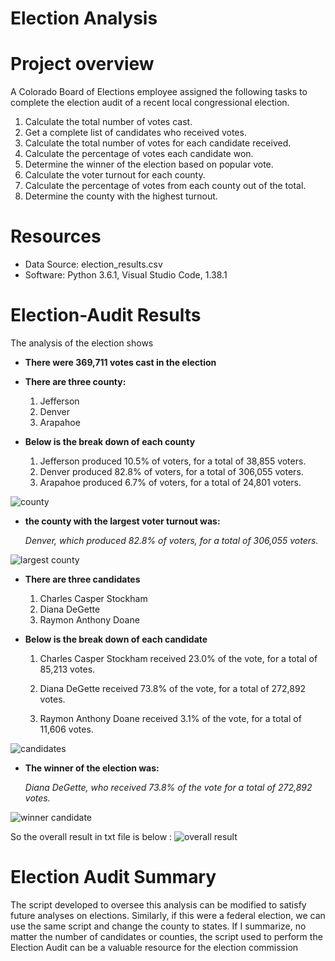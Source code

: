 # **Election Analysis**
# Project overview

A Colorado Board of Elections employee assigned the following tasks to complete the election audit of a recent local congressional election.
1.	Calculate the total number of votes cast.
2.	Get a complete list of candidates who received votes.
3.	Calculate the total number of votes for each candidate received.
4.	Calculate the percentage of votes each candidate won.
5.	Determine the winner of the election based on popular vote.
6.	Calculate the voter turnout for each county.
7.	Calculate the percentage of votes from each county out of the total.
8.	Determine the county with the highest turnout.

# Resources
* Data Source: election_results.csv 
* Software: Python 3.6.1, Visual Studio Code, 1.38.1

# Election-Audit Results

The analysis of the election shows

* **There were 369,711 votes cast in the election**

*	**There are three county:**
    1. Jefferson
    2.	Denver
    3.	Arapahoe


* **Below is the break down of each county**
    1.	Jefferson produced 10.5% of voters, for a total of 38,855 voters.
    2.	Denver produced 82.8% of voters, for a total of 306,055 voters.
    3.	Arapahoe produced 6.7% of voters, for a total of 24,801 voters.
    
![county](https://user-images.githubusercontent.com/96033163/150480149-a592d754-af42-49cd-9cb6-ec041c97e96f.jpg)


*	**the county with the largest voter turnout was:**

    *Denver, which produced 82.8% of voters, for a total of 306,055 voters.*

  ![largest county](https://user-images.githubusercontent.com/96033163/150480246-b36ae93a-4416-445c-85bf-28d95549f878.jpg)
  

* **There are three candidates**
    1.	Charles Casper Stockham
    2.	Diana DeGette
    3.	Raymon Anthony Doane
	
* **Below is the break down of each candidate**

    1. Charles Casper Stockham received 23.0% of the vote, for a total of 85,213 votes.

    2. Diana DeGette received 73.8% of the vote, for a total of 272,892 votes.

    3. Raymon Anthony Doane received 3.1% of the vote, for a total of 11,606 votes.

![candidates](https://user-images.githubusercontent.com/96033163/150480321-e04d7ad5-f1e7-42b7-8344-2d4b42de3ee7.jpg)


* **The winner of the election was:**

   *Diana DeGette, who received 73.8% of the vote for a total of 272,892 votes.*

![winner candidate](https://user-images.githubusercontent.com/96033163/150480382-1878a7b1-f691-46cf-a8d0-782fc573d2bc.jpg)

So the overall result in txt file is below :
![overall result](https://user-images.githubusercontent.com/96033163/150480466-83ab2a04-ea81-4b38-99ce-25586c466c0b.jpg)


# Election Audit Summary

The script developed to oversee this analysis can be modified to satisfy future analyses on elections. Similarly, if this were a federal election, we can use the same script and change the county to states. 
If I summarize,  no matter the number of candidates or counties, the script used to perform the Election Audit can be a valuable resource for the election commission
